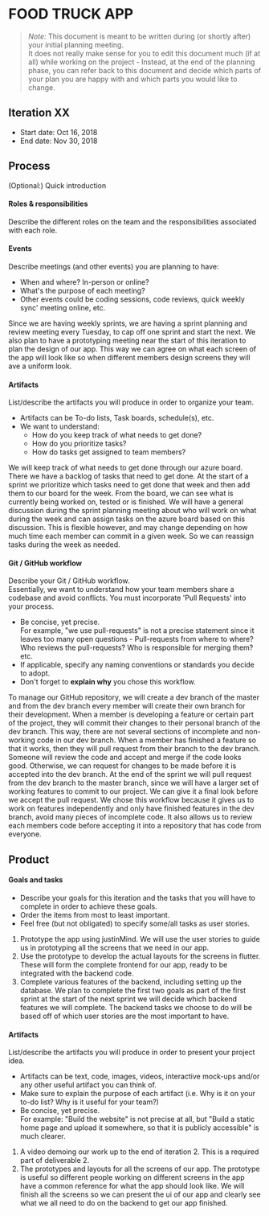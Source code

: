 # FOOD TRUCK APP

 > _Note:_ This document is meant to be written during (or shortly after) your initial planning meeting.     
 > It does not really make sense for you to edit this document much (if at all) while working on the project - Instead, at the end of the planning phase, you can refer back to this document and decide which parts of your plan you are happy with and which parts you would like to change.


## Iteration XX

 * Start date: Oct 16, 2018
 * End date: Nov 30, 2018

## Process

(Optional:) Quick introduction

#### Roles & responsibilities

Describe the different roles on the team and the responsibilities associated with each role.

#### Events

Describe meetings (and other events) you are planning to have:

 * When and where? In-person or online?
 * What's the purpose of each meeting?
 * Other events could be coding sessions, code reviews, quick weekly sync' meeting online, etc.

 Since we are having weekly sprints, we are having a sprint planning and review meeting every Tuesday, to cap
 off one sprint and start the next.  We also plan to have a prototyping meeting near the start of this iteration
 to plan the design of our app.  This way we can agree on what each screen of the app will look like so when
 different members design screens they will ave a uniform look.

#### Artifacts

List/describe the artifacts you will produce in order to organize your team.       

 * Artifacts can be To-do lists, Task boards, schedule(s), etc.
 * We want to understand:
   * How do you keep track of what needs to get done?
   * How do you prioritize tasks?
   * How do tasks get assigned to team members?

 We will keep track of what needs to get done through our azure board.  There we have a backlog of tasks that need to
 get done.  At the start of a sprint we prioritize which tasks need to get done that week and then add them to our
 board for the week.  From the board, we can see what is currently being worked on, tested or is finished.
 We will have a general discussion during the sprint planning meeting about who will work on what during the week
 and can assign tasks on the azure board based on this discussion.  This is flexible however, and may change depending
 on how much time each member can commit in a given week.  So we can reassign tasks during the week as needed.

#### Git / GitHub workflow

Describe your Git / GitHub workflow.     
Essentially, we want to understand how your team members share a codebase and avoid conflicts. You must incorporate 'Pull Requests' into your process. 

 * Be concise, yet precise.      
For example, "we use pull-requests" is not a precise statement since it leaves too many open questions - Pull-requests from where to where? Who reviews the pull-requests? Who is responsible for merging them? etc.
 * If applicable, specify any naming conventions or standards you decide to adopt.
 * Don't forget to **explain why** you chose this workflow.

To manage our GitHub repository, we will create a dev branch of the master and from the dev branch every member will
create their own branch for their development.  When a member is developing a feature or certain part of the project,
they will commit their changes to their personal branch of the dev branch.  This way, there are not several sections
of incomplete and non-working code in our dev branch.  When a member has finished a feature so that it works, then
they will pull request from their branch to the dev branch.  Someone will review the code and accept and merge if
the code looks good.  Otherwise, we can request for changes to be made before it is accepted into the dev branch.
At the end of the sprint we will pull request from the dev branch to the master branch, since we will have a larger
set of working features to commit to our project.  We can give it a final look before we accept the pull request.  We
chose this workflow because it gives us to work on features independently and only have finished features in the dev
branch, avoid many pieces of incomplete code.  It also allows us to review each members code before accepting it
into a repository that has code from everyone.

## Product

#### Goals and tasks

 * Describe your goals for this iteration and the tasks that you will have to complete in order to achieve these goals.
 * Order the items from most to least important.
 * Feel free (but not obligated) to specify some/all tasks as user stories.

 1. Prototype the app using justinMind.  We will use the user stories to guide us in prototyping all the screens
    that we need in our app.
 2. Use the prototype to develop the actual layouts for the screens in flutter.  These will form the complete
    frontend for our app, ready to be integrated with the backend code.
 3. Complete various features of the backend, including setting up the database.  We plan to complete the first two
    goals as part of the first sprint at the start of the next sprint we will decide which backend features we will
    complete.  The backend tasks we choose to do will be based off of which user stories are the most important to have.

#### Artifacts

List/describe the artifacts you will produce in order to present your project idea.

 * Artifacts can be text, code, images, videos, interactive mock-ups and/or any other useful artifact you can think of.
 * Make sure to explain the purpose of each artifact (i.e. Why is it on your to-do list? Why is it useful for your team?)
 * Be concise, yet precise.         
   For example: "Build the website" is not precise at all, but "Build a static home page and upload it somewhere, so that it is publicly accessible" is much clearer.

 1. A video demoing our work up to the end of iteration 2.  This is a required part of deliverable 2.
 2. The prototypes and layouts for all the screens of our app.  The prototype is useful so different people working
    on different screens in the app have a common reference for what the app should look like.  We will finish all the
    screens so we can present the ui of our app and clearly see what we all need to do on the backend to get our app
    finished.
